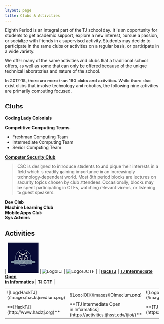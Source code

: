 ```yaml
---
layout: page
title: Clubs & Activities
---
```


Eighth Period is an integral part of the TJ school day.  It is an opportunity for students to get academic support,  explore a new interest, pursue a passion, or socialize with friends in a supervised activity. Students may decide to participate in the same clubs or activities on a regular basis, or participate in a wide variety.<br>

We offer many of the same activities and clubs that a traditional school offers, as well as some that can only be offered because of the unique technical laboratories and nature of the school.<br>

In 2017-18, there are more than 180 clubs and activities.  While there also exist clubs that involve technology and robotics, the following nine activities are primarily computing focused.  <br>

## Clubs

**Coding Lady Colonials**<br>

**Competitive Computing Teams**
* Freshman Computing Team
* Intermediate Computing Team
* Senior Computing Team<br>

**[Computer Security Club](https://activities.tjhsst.edu/csc/)**  
> CSC is designed to introduce students to and pique their interests in a field which is readily gaining importance in an increasingly   technology-dependent world. Most 8th period blocks are lectures on security topics chosen by club attendees. Occasionally, blocks may  be spent participating in CTFs, watching relevant videos, or listening to guest speakers. 

**Dev Club**<br>
**Machine Learning Club**<br>
**Mobile Apps Club**<br>
**Sys Admins**<br>

## Activities

| ![LogoHackTJ](/images/hacktjmedium.png)     | ![LogoIOI](/images/IOImedium.png) | ![LogoTJCTF](/images/CTFmedium.png) |
| **[HackTJ](http://www.hacktj.org)**       | **[TJ Intermediate Open<br>in Informatics](https://activities.tjhsst.edu/tjioi/)** | **[TJ CTF](https://activities.tjhsst.edu/tjioi/)** |

<table>
  <tbody>
    <tr>
      <td>![LogoHackTJ](/images/hacktjmedium.png) </td>
      <td>![LogoIOI](/images/IOImedium.png)</td>
      <td>![LogoTJCTF](/images/CTFmedium.png)</td>
    </tr>
    <tr>
      <td>**[HackTJ](http://www.hacktj.org)**</td>
      <td>**[TJ Intermediate Open<br>in Informatics](https://activities.tjhsst.edu/tjioi/)**</td>
      <td>**[TJ CTF](https://activities.tjhsst.edu/tjioi/)**</td>
    </tr>
  </tbody>
</table>





